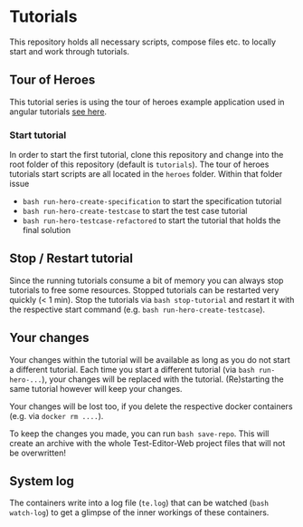 # Tutorials

This repository holds all necessary scripts, compose files etc. to locally start and work through tutorials.

## Tour of Heroes

This tutorial series is using the tour of heroes example application used in angular tutorials [see here](https://angular.io/tutorial).

### Start tutorial

In order to start the first tutorial, clone this repository and change into the root folder of this repository (default is `tutorials`).
The tour of heroes tutorials start scripts are all located in the `heroes` folder. Within that folder issue
* `bash run-hero-create-specification` to start the specification tutorial
* `bash run-hero-create-testcase` to start the test case tutorial
* `bash run-hero-testcase-refactored` to start the tutorial that holds the final solution

## Stop / Restart tutorial

Since the running tutorials consume a bit of memory you can always stop tutorials to free some resources. Stopped tutorials can be restarted very quickly (< 1 min).
Stop the tutorials via `bash stop-tutorial` and restart it with the respective start command (e.g. `bash run-hero-create-testcase`).

## Your changes

Your changes within the tutorial will be available as long as you do not start a different tutorial. Each time you start a different tutorial (via `bash run-hero-...`), your changes will be replaced with
the tutorial. (Re)starting the same tutorial however will keep your changes.

Your changes will be lost too, if you delete the respective docker containers (e.g. via `docker rm ....`).

To keep the changes you made, you can run `bash save-repo`. This will create an archive with the whole Test-Editor-Web project files that will not be overwritten!

## System log

The containers write into a log file (`te.log`) that can be watched (`bash watch-log`) to get a glimpse of the inner workings of these containers.

